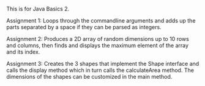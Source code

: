 This is for Java Basics 2.

Assignment 1:
Loops through the commandline arguments and adds up the parts separated by a space if they can be 
parsed as integers.

Assignment 2:
Produces a 2D array of random dimensions up to 10 rows and columns, then finds and displays the 
maximum element of the array and its index.

Assignment 3:
Creates the 3 shapes that implement the Shape interface and calls the display method which in turn
calls the calculateArea method. The dimensions of the shapes can be customized in the main method.
